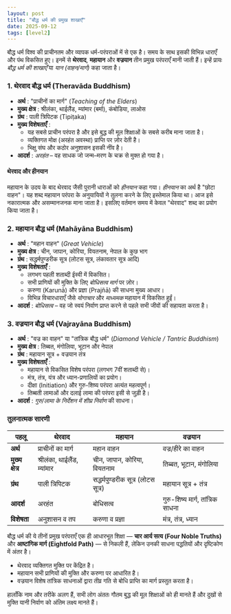 ```yaml
---
layout: post
title: "बौद्ध धर्म की प्रमुख शाखाएँ"
date: 2025-09-12
tags: [level2]
---
```


बौद्ध धर्म विश्व की प्राचीनतम और व्यापक धर्म-परंपराओं में से एक है। समय के साथ इसकी विभिन्न धाराएँ और पंथ विकसित हुए। इनमें से **थेरवाद**, **महायान** और **वज्रयान** तीन प्रमुख परंपराएँ मानी जाती हैं। इन्हें प्रायः *बौद्ध धर्म की शाखाएँ* या *यान (वाहन/मार्ग)* कहा जाता है।

### 1. थेरवाद बौद्ध धर्म (Theravāda Buddhism)  
- **अर्थ** : "प्राचीनों का मार्ग" (*Teaching of the Elders*)  
- **मुख्य क्षेत्र** : श्रीलंका, थाईलैंड, म्यांमार (बर्मा), कंबोडिया, लाओस  
- **ग्रंथ** : पाली त्रिपिटक (Tipiṭaka)  
- **मुख्य विशेषताएँ** :  
  - यह सबसे प्राचीन परंपरा है और इसे बुद्ध की मूल शिक्षाओं के सबसे करीब माना जाता है।  
  - व्यक्तिगत मोक्ष (अरहंत अवस्था) प्राप्ति पर ज़ोर देती है।  
  - भिक्षु संघ और कठोर अनुशासन इसकी नींव है।  
- **आदर्श** : *अरहंत* – वह साधक जो जन्म–मरण के चक्र से मुक्त हो गया है।  

#### थेरवाद और हीनयान  
महायान के उदय के बाद थेरवाद जैसी पुरानी धाराओं को *हीनयान* कहा गया। *हीनयान* का अर्थ है "छोटा वाहन"। यह शब्द महायान परंपरा के अनुयायियों ने तुलना करने के लिए इस्तेमाल किया था। आज इसे नकारात्मक और असम्मानजनक माना जाता है। इसलिए वर्तमान समय में केवल "थेरवाद" शब्द का प्रयोग किया जाता है।

### 2. महायान बौद्ध धर्म (Mahāyāna Buddhism)  
- **अर्थ** : "महान वाहन" (*Great Vehicle*)  
- **मुख्य क्षेत्र** : चीन, जापान, कोरिया, वियतनाम, नेपाल के कुछ भाग  
- **ग्रंथ** : सद्धर्मपुण्डरीक सूत्र (लोटस सूत्र, लंकावतार सूत्र आदि)  
- **मुख्य विशेषताएँ** :  
  - लगभग पहली शताब्दी ईस्वी में विकसित।  
  - सभी प्राणियों की मुक्ति के लिए *बोधिसत्व मार्ग* पर ज़ोर।  
  - करुणा (Karunā) और प्रज्ञा (Prajñā) की साधना मुख्य आधार।  
  - विभिन्न विचारधाराएँ जैसे *योगाचार* और *माध्यमक* महायान में विकसित हुईं।  
- **आदर्श** : *बोधिसत्व* – वह जो स्वयं निर्वाण प्राप्त करने से पहले सभी जीवों की सहायता करता है।

### 3. वज्रयान बौद्ध धर्म (Vajrayāna Buddhism)  
- **अर्थ** : "वज्र का वाहन" या "तांत्रिक बौद्ध धर्म" (*Diamond Vehicle / Tantric Buddhism*)  
- **मुख्य क्षेत्र** : तिब्बत, मंगोलिया, भूटान और नेपाल  
- **ग्रंथ** : महायान सूत्र + वज्रयान तंत्र  
- **मुख्य विशेषताएँ** :  
  - महायान से विकसित विशेष परंपरा (लगभग 7वीं शताब्दी से)।  
  - मंत्र, तंत्र, यंत्र और ध्यान-प्रणालियों का प्रयोग।  
  - दीक्षा (Initiation) और गुरु-शिष्य परंपरा अत्यंत महत्वपूर्ण।  
  - तिब्बती लामाओं और दलाई लामा की परंपरा इसी से जुड़ी है।  
- **आदर्श** : *गुरु/लामा के निर्देशन में शीघ्र निर्वाण* की साधना।

### तुलनात्मक सारणी  

| पहलू              | थेरवाद                         | महायान                          | वज्रयान                          |  
|-------------------|--------------------------------|----------------------------------|----------------------------------|  
| **अर्थ**          | प्राचीनों का मार्ग             | महान वाहन                        | वज्र/हीरे का वाहन                |  
| **मुख्य क्षेत्र** | श्रीलंका, थाईलैंड, म्यांमार   | चीन, जापान, कोरिया, वियतनाम     | तिब्बत, भूटान, मंगोलिया         |  
| **ग्रंथ**         | पाली त्रिपिटक                 | सद्धर्मपुण्डरीक सूत्र (लोटस सूत्र)                   | महायान सूत्र + तंत्र             |  
| **आदर्श**         | अरहंत      | बोधिसत्व           | गुरु-शिष्य मार्ग, तांत्रिक साधना |  
| **विशेषता**       | अनुशासन व तप                  | करुणा व प्रज्ञा                  | मंत्र, तंत्र, ध्यान              |  

बौद्ध धर्म की ये तीनों प्रमुख परंपराएँ एक ही आधारभूत शिक्षा — **चार आर्य सत्य (Four Noble Truths)** और **आष्टांगिक मार्ग (Eightfold Path)** — से निकली हैं, लेकिन उनकी साधना पद्धतियों और दृष्टिकोण में अंतर है।  
- थेरवाद व्यक्तिगत मुक्ति पर केंद्रित है।  
- महायान सभी प्राणियों की मुक्ति और करुणा पर आधारित है।  
- वज्रयान विशेष तांत्रिक साधनाओं द्वारा तीव्र गति से बोधि प्राप्ति का मार्ग प्रस्तुत करता है।  

हालाँकि नाम और तरीके अलग हैं, सभी लोग अंततः गौतम बुद्ध की मूल शिक्षाओं को ही मानते हैं और दुखों से मुक्ति यानी निर्वाण को अंतिम लक्ष्य मानते हैं।